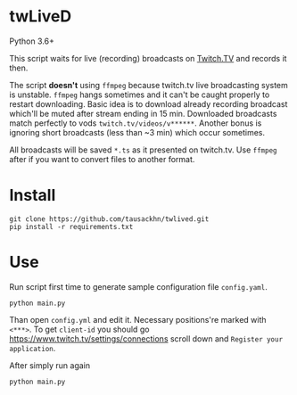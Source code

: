 # twLiveD

Python 3.6+

This script waits for live (recording) broadcasts on [Twitch.TV](https://twitch.tv/) and records it then.

The script **doesn't** using `ffmpeg` because twitch.tv live broadcasting system is unstable.
`ffmpeg` hangs sometimes and it can't be caught properly to restart downloading. 
Basic idea is to download already recording broadcast which'll be muted after stream ending in 15 min.
Downloaded broadcasts match perfectly to vods `twitch.tv/videos/v******`.
Another bonus is ignoring short broadcasts (less than ~3 min) which occur sometimes.

All broadcasts will be saved `*.ts` as it presented on twitch.tv. 
Use `ffmpeg` after if you want to convert files to another format.

# Install
```
git clone https://github.com/tausackhn/twlived.git
pip install -r requirements.txt
```

# Use

Run script first time to generate sample configuration file `config.yaml`.

```
python main.py
```

Than open `config.yml` and edit it.
Necessary positions're marked with `<***>`.
To get `client-id` you should go https://www.twitch.tv/settings/connections scroll down and `Register your application`.
 
After simply run again
```
python main.py
```
